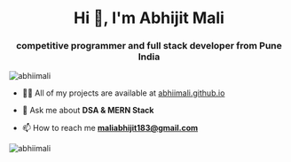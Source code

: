 <h1 align="center">Hi 👋, I'm Abhijit Mali</h1>
<h3 align="center">competitive programmer and full stack developer from Pune India</h3>

<p align="left"> <img src="https://komarev.com/ghpvc/?username=abhiimali&label=Profile%20views&color=0e75b6&style=flat" alt="abhiimali" /> </p>

- 👨‍💻 All of my projects are available at [abhiimali.github.io](abhiimali.github.io)

- 💬 Ask me about **DSA & MERN Stack**

- 📫 How to reach me **maliabhijit183@gmail.com**

<p><img align="center" src="https://github-readme-streak-stats.herokuapp.com/?user=abhiimali&" alt="abhiimali" /></p>
